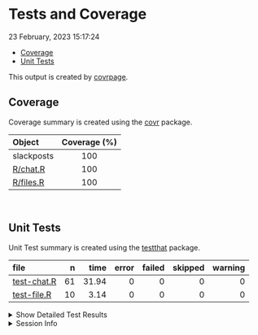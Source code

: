 Tests and Coverage
================
23 February, 2023 15:17:24

- <a href="#coverage" id="toc-coverage">Coverage</a>
- <a href="#unit-tests" id="toc-unit-tests">Unit Tests</a>

This output is created by
[covrpage](https://github.com/yonicd/covrpage).

## Coverage

Coverage summary is created using the
[covr](https://github.com/r-lib/covr) package.

| Object                    | Coverage (%) |
|:--------------------------|:------------:|
| slackposts                |     100      |
| [R/chat.R](../R/chat.R)   |     100      |
| [R/files.R](../R/files.R) |     100      |

<br>

## Unit Tests

Unit Test summary is created using the
[testthat](https://github.com/r-lib/testthat) package.

| file                                |   n |  time | error | failed | skipped | warning |
|:------------------------------------|----:|------:|------:|-------:|--------:|--------:|
| [test-chat.R](testthat/test-chat.R) |  61 | 31.94 |     0 |      0 |       0 |       0 |
| [test-file.R](testthat/test-file.R) |  10 |  3.14 |     0 |      0 |       0 |       0 |

<details closed>
<summary>
Show Detailed Test Results
</summary>

| file                                          | context | test                                                          | status |   n |  time |
|:----------------------------------------------|:--------|:--------------------------------------------------------------|:-------|----:|------:|
| [test-chat.R](testthat/test-chat.R#L56_L64)   | chat    | Can delete any existing content                               | PASS   |  24 | 27.24 |
| [test-chat.R](testthat/test-chat.R#L118_L126) | chat    | Can post a message                                            | PASS   |   3 |  0.42 |
| [test-chat.R](testthat/test-chat.R#L134_L143) | chat    | Can update that message                                       | PASS   |   6 |  0.41 |
| [test-chat.R](testthat/test-chat.R#L162_L170) | chat    | Can delete that post                                          | PASS   |   5 |  0.61 |
| [test-chat.R](testthat/test-chat.R#L198_L206) | chat    | Can post messages to restore the channel to its desired state | PASS   |  20 |  3.04 |
| [test-chat.R](testthat/test-chat.R#L212_L221) | chat    | Can reply to a message                                        | PASS   |   3 |  0.22 |
| [test-file.R](testthat/test-file.R#L50_L58)   | file    | Can post snippets                                             | PASS   |   4 |  1.33 |
| [test-file.R](testthat/test-file.R#L69_L74)   | file    | Can delete snippets                                           | PASS   |   2 |  0.23 |
| [test-file.R](testthat/test-file.R#L94_L105)  | file    | Can post files                                                | PASS   |   3 |  1.34 |
| [test-file.R](testthat/test-file.R#L121)      | file    | Can delete files                                              | PASS   |   1 |  0.24 |

</details>
<details>
<summary>
Session Info
</summary>

| Field    | Value                             |
|:---------|:----------------------------------|
| Version  | R version 4.2.2 (2022-10-31 ucrt) |
| Platform | x86_64-w64-mingw32/x64 (64-bit)   |
| Running  | Windows 10 x64 (build 22621)      |
| Language | English_United States             |
| Timezone | America/Chicago                   |

| Package  | Version |
|:---------|:--------|
| testthat | 3.1.6   |
| covr     | 3.6.1   |
| covrpage | 0.2     |

</details>
<!--- Final Status : pass --->
